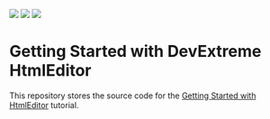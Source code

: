 <!-- default badges list -->
![](https://img.shields.io/endpoint?url=https://codecentral.devexpress.com/api/v1/VersionRange/362397591/21.1.3%2B)
[![](https://img.shields.io/badge/Open_in_DevExpress_Support_Center-FF7200?style=flat-square&logo=DevExpress&logoColor=white)](https://supportcenter.devexpress.com/ticket/details/T993918)
[![](https://img.shields.io/badge/📖_How_to_use_DevExpress_Examples-e9f6fc?style=flat-square)](https://docs.devexpress.com/GeneralInformation/403183)
<!-- default badges end -->
# Getting Started with DevExtreme HtmlEditor

This repository stores the source code for the [Getting Started with HtmlEditor](https://js.devexpress.com/Documentation/Guide/UI_Components/HtmlEditor/Getting_Started_with_HtmlEditor/) tutorial.
